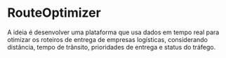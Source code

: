 # RouteOptimizer
A ideia é desenvolver uma plataforma que usa dados em tempo real para otimizar os roteiros de entrega de empresas logísticas, considerando distância, tempo de trânsito, prioridades de entrega e status do tráfego.

